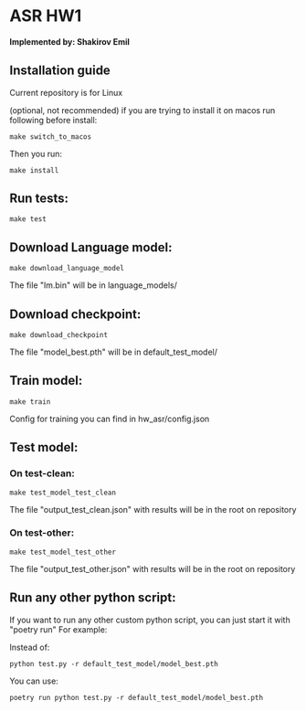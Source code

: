 # ASR HW1
#### Implemented by: Shakirov Emil

## Installation guide

Current repository is for Linux

(optional, not recommended) if you are trying to install it on macos run following before install:
```shell
make switch_to_macos
```

Then you run:

```shell
make install
```

## Run tests:

```shell
make test
```

## Download Language model:

```shell
make download_language_model
```
The file "lm.bin" will be in language_models/


## Download checkpoint:

```shell
make download_checkpoint
```
The file "model_best.pth" will be in default_test_model/

## Train model:

```shell
make train
```
Config for training you can find in hw_asr/config.json


## Test model:

### On test-clean:

```shell
make test_model_test_clean
```

The file "output_test_clean.json" with results will be in the root on repository

### On test-other:

```shell
make test_model_test_other
```

The file "output_test_other.json" with results will be in the root on repository


## Run any other python script:

If you want to run any other custom python script, you can just start it with "poetry run"
For example:

Instead of:

```shell
python test.py -r default_test_model/model_best.pth
```

You can use:

```shell
poetry run python test.py -r default_test_model/model_best.pth
```
